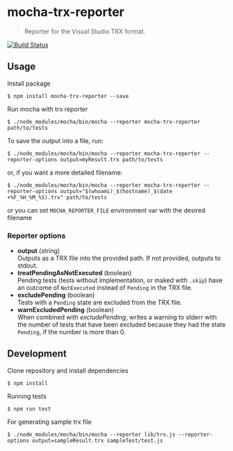 # mocha-trx-reporter

> Reporter for the Visual Studio TRX format.

[![Build Status](https://travis-ci.org/Infragistics/mocha-trx-reporter.svg?branch=master)](https://travis-ci.org/Infragistics/mocha-trx-reporter)

## Usage

Install package

`$ npm install mocha-trx-reporter --save`

Run mocha with trx reporter

`$ ./node_modules/mocha/bin/mocha --reporter mocha-trx-reporter path/to/tests`

To save the output into a file, run:

`$ ./node_modules/mocha/bin/mocha --reporter mocha-trx-reporter --reporter-options output=myResult.trx path/to/tests`

or, if you want a more detailed filename:

`$ ./node_modules/mocha/bin/mocha --reporter mocha-trx-reporter --reporter-options output="$(whoami)_$(hostname)_$(date +%F_%H_%M_%S).trx" path/to/tests`

or you can set `MOCHA_REPORTER_FILE` environment var with the desired filename

### Reporter options

- **output** (string)  
  Outputs as a TRX file into the provided path. If not provided, outputs to stdout.
- **treatPendingAsNotExecuted** (boolean)  
  Pending tests (tests without implementation, or maked with `.skip`) have an  outcome of `NotExecuted` instead of
  `Pending` in the TRX file.
- **excludePending** (boolean)  
  Tests with a `Pending` state are excluded from the TRX file.
- **warnExcludedPending** (boolean)  
  When combined with *excludePending*, writes a warning to stderr with the number of
  tests that have been excluded because they had the state `Pending`, if the number is more than 0.

## Development

Clone repository and install dependencies

`$ npm install`

Running tests

`$ npm run test`

For generating sample trx file

`$ ./node_modules/mocha/bin/mocha --reporter lib/trx.js --reporter-options output=sampleResult.trx sampleTest/test.js`
